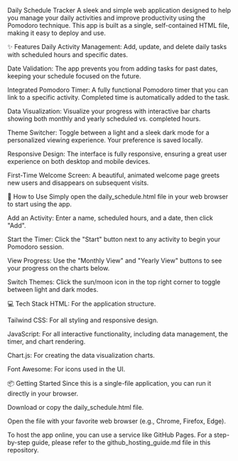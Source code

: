 Daily Schedule Tracker
A sleek and simple web application designed to help you manage your daily activities and improve productivity using the Pomodoro technique. This app is built as a single, self-contained HTML file, making it easy to deploy and use.

✨ Features
Daily Activity Management: Add, update, and delete daily tasks with scheduled hours and specific dates.

Date Validation: The app prevents you from adding tasks for past dates, keeping your schedule focused on the future.

Integrated Pomodoro Timer: A fully functional Pomodoro timer that you can link to a specific activity. Completed time is automatically added to the task.

Data Visualization: Visualize your progress with interactive bar charts showing both monthly and yearly scheduled vs. completed hours.

Theme Switcher: Toggle between a light and a sleek dark mode for a personalized viewing experience. Your preference is saved locally.

Responsive Design: The interface is fully responsive, ensuring a great user experience on both desktop and mobile devices.

First-Time Welcome Screen: A beautiful, animated welcome page greets new users and disappears on subsequent visits.

🚀 How to Use
Simply open the daily_schedule.html file in your web browser to start using the app.

Add an Activity: Enter a name, scheduled hours, and a date, then click "Add".

Start the Timer: Click the "Start" button next to any activity to begin your Pomodoro session.

View Progress: Use the "Monthly View" and "Yearly View" buttons to see your progress on the charts below.

Switch Themes: Click the sun/moon icon in the top right corner to toggle between light and dark modes.

💻 Tech Stack
HTML: For the application structure.

Tailwind CSS: For all styling and responsive design.

JavaScript: For all interactive functionality, including data management, the timer, and chart rendering.

Chart.js: For creating the data visualization charts.

Font Awesome: For icons used in the UI.

📦 Getting Started
Since this is a single-file application, you can run it directly in your browser.

Download or copy the daily_schedule.html file.

Open the file with your favorite web browser (e.g., Chrome, Firefox, Edge).

To host the app online, you can use a service like GitHub Pages. For a step-by-step guide, please refer to the github_hosting_guide.md file in this repository.
